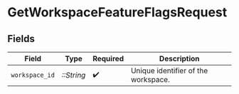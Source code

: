 # GetWorkspaceFeatureFlagsRequest


## Fields

| Field                               | Type                                | Required                            | Description                         |
| ----------------------------------- | ----------------------------------- | ----------------------------------- | ----------------------------------- |
| `workspace_id`                      | *::String*                          | :heavy_check_mark:                  | Unique identifier of the workspace. |